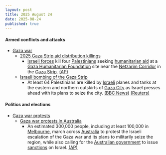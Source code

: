 ```yaml
---
layout: post
title: 2025 August 24
date: 2025-08-24
published: true
---
```



#### Armed conflicts and attacks

* [Gaza war](https://en.wikipedia.org/wiki/Gaza_war "Gaza war")
  * [2025 Gaza Strip aid distribution killings](https://en.wikipedia.org/wiki/2025_Gaza_Strip_aid_distribution_killings "2025 Gaza Strip aid distribution killings")
    * [Israeli forces](https://en.wikipedia.org/wiki/Israeli_Defence_Forces "Israeli Defence Forces") kill four [Palestinians](https://en.wikipedia.org/wiki/Palestinians "Palestinians") seeking [humanitarian aid](https://en.wikipedia.org/wiki/Humanitarian_aid "Humanitarian aid") at a [Gaza Humanitarian Foundation](https://en.wikipedia.org/wiki/Gaza_Humanitarian_Foundation "Gaza Humanitarian Foundation") site near the [Netzarim Corridor](https://en.wikipedia.org/wiki/Netzarim_Corridor "Netzarim Corridor") in the [Gaza Strip](https://en.wikipedia.org/wiki/Gaza_Strip "Gaza Strip"). [(AP)](https://apnews.com/article/israel-palestinians-hamas-gaza-war-08-24-2025-616dcac7f06b94119e692094d9515f16)
  * [Israeli bombing of the Gaza Strip](https://en.wikipedia.org/wiki/Israeli_bombing_of_the_Gaza_Strip "Israeli bombing of the Gaza Strip")
    * At least 64 Palestinians are killed by [Israeli](https://en.wikipedia.org/wiki/Israel "Israel") planes and tanks at the eastern and northern outskirts of [Gaza City](https://en.wikipedia.org/wiki/Gaza_City "Gaza City") as Israel presses ahead with its plans to seize the city. [(BBC News)](https://www.bbc.com/news/articles/cvg478y8l09o) [(Reuters)](https://www.reuters.com/world/middle-east/israel-pounds-gaza-city-suburbs-vows-press-with-offensive-2025-08-24/)

#### Politics and elections

* [Gaza war protests](https://en.wikipedia.org/wiki/Gaza_war_protests "Gaza war protests")
  * [Gaza war protests in Australia](https://en.wikipedia.org/wiki/Gaza_war_protests_in_Australia "Gaza war protests in Australia")
    * An estimated 300,000 people, including at least 100,000 in [Melbourne](https://en.wikipedia.org/wiki/Melbourne "Melbourne"), march across [Australia](https://en.wikipedia.org/wiki/Australia "Australia") to protest the Israeli escalation of the Gaza war and its plans to militarily seize the region, while also calling for the [Australian government](https://en.wikipedia.org/wiki/Australian_government "Australian government") to issue [sanctions](https://en.wikipedia.org/wiki/Sanctions "Sanctions") on Israel. [(AP)](https://apnews.com/article/australia-gaza-protests-4353dbcf2b21493c0323d113ab9cec4c)
